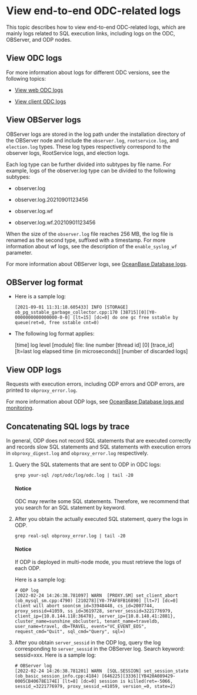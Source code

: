 View end-to-end ODC-related logs
===================================

This topic describes how to view end-to-end ODC-related logs, which are mainly logs related to SQL execution links, including logs on the ODC, OBServer, and ODP nodes.

View **ODC logs**
----------------------

For more information about logs for different ODC versions, see the following topics:

* [View web ODC logs](../2.collect-message/2.view-web-odc-log.md)

* [View client ODC logs](../2.collect-message/3.view-client-odc-log.md)

View OBServer logs
-------------------------------

OBServer logs are stored in the log path under the installation directory of the OBServer node and include the `observer.log`, `rootservice.log`, and `election.log` types. These log types respectively correspond to the observer logs, RootService logs, and election logs.

Each log type can be further divided into subtypes by file name. For example, logs of the observer.log type can be divided to the following subtypes:

* observer.log

* observer.log.20210901123456

* observer.log.wf

* observer.log.wf.20210901123456


When the size of the `observer.log` file reaches 256 MB, the log file is renamed as the second type, suffixed with a timestamp. For more information about wf logs, see the description of the `enable_syslog_wf` parameter.

For more information about OBServer logs, see [OceanBase Database logs](https://www.oceanbase.com/docs/common-oceanbase-database-cn-0000000002067758).

OBServer log format
----------------------

* Here is a sample log:

   `[2021-09-01 11:31:18.605433] INFO [STORAGE] ob_pg_sstable_garbage_collector.cpp:170 [38715][0][Y0-0000000000000000-0-0] [lt=15] [dc=0] do one gc free sstable by queue(ret=0, free sstable cnt=0)`

* The following log format applies:

   \[time\] log level \[module\] file: line number \[thread id\] \[0\] \[trace_id\] \[lt=last log elapsed time (in microseconds)\] \[number of discarded logs\]


**View ODP logs**
-------------------------

Requests with execution errors, including ODP errors and ODP errors, are printed to `obproxy_error.log`.

For more information about ODP logs, see [OceanBase Database logs and monitoring](https://www.oceanbase.com/docs/common-oceanbase-database-cn-10000000001702176).

Concatenating SQL logs by trace
-----------------------------------

In general, ODP does not record SQL statements that are executed correctly and records slow SQL statements and SQL statements with execution errors in `obproxy_digest.log` and `obproxy_error.log` respectively.

1. Query the SQL statements that are sent to ODP in ODC logs:

   ```shell
   grep your-sql /opt/odc/log/odc.log | tail -20
   ```

   <main id="notice" type='notice'>
      <h4>Notice</h4>
      <p>ODC may rewrite some SQL statements. Therefore, we recommend that you search for an SQL statement by keyword. </p>
   </main>

2. After you obtain the actually executed SQL statement, query the logs in ODP.

   ```shell
   grep real-sql obproxy_error.log | tail -20
   ```

   <main id="notice" type='notice'>
      <h4>Notice</h4>
      <p>If ODP is deployed in multi-node mode, you must retrieve the logs of each ODP. </p>
   </main>

   Here is a sample log:

   ```plaintext
   # ODP log
   [2022-02-24 14:26:38.781097] WARN  [PROXY.SM] set_client_abort (ob_mysql_sm.cpp:4790) [210278][Y0-7FAF8FB16890] [lt=7] [dc=0] client will abort soon(sm_id=33948448, cs_id=2007744, proxy_sessid=41059, ss_id=3619728, server_sessid=3221776979, client_ip={10.8.144.118:36478}, server_ip={10.8.148.41:2881}, cluster_name=sunshine_obcluster1, tenant_name=traveldb, user_name=travel, db=TRAVEL, event="VC_EVENT_EOS", request_cmd="Quit", sql_cmd="Query", sql=)
   ```


3. After you obtain `server_sessid` in the ODP log, query the log corresponding to `server_sessid` in the OBServer log. Search keyword: sessid=xxx. Here is a sample log:

   ```plaintext
   # OBServer log
   [2022-02-24 14:26:38.781201] WARN  [SQL.SESSION] set_session_state (ob_basic_session_info.cpp:4184) [646225][3336][YB420A089429-0005CB40678E174E] [lt=8] [dc=0] session is killed(ret=-5066, sessid_=3221776979, proxy_sessid_=41059, version_=0, state=2)
   ```
